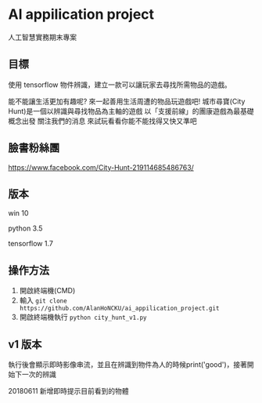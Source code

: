 # AI appilication project
人工智慧實務期末專案
## 目標
使用 tensorflow 物件辨識，建立一款可以讓玩家去尋找所需物品的遊戲。

能不能讓生活更加有趣呢?
來一起善用生活周遭的物品玩遊戲吧!
城市尋寶(City Hunt)是一個以辨識與尋找物品為主軸的遊戲
以「支援前線」的團康遊戲為最基礎概念出發
關注我們的消息
來試玩看看你能不能找得又快又準吧

## 臉書粉絲團
https://www.facebook.com/City-Hunt-219114685486763/

## 版本
win 10

python 3.5

tensorflow 1.7

## 操作方法
1. 開啟終端機(CMD)
2. 輸入 ```git clone https://github.com/AlanHoNCKU/ai_appilication_project.git```
3. 開啟終端機執行 ```python city_hunt_v1.py```

## v1 版本
執行後會顯示即時影像串流，並且在辨識到物件為人的時候print('good')，接著開始下一次的辨識

20180611 新增即時提示目前看到的物體
